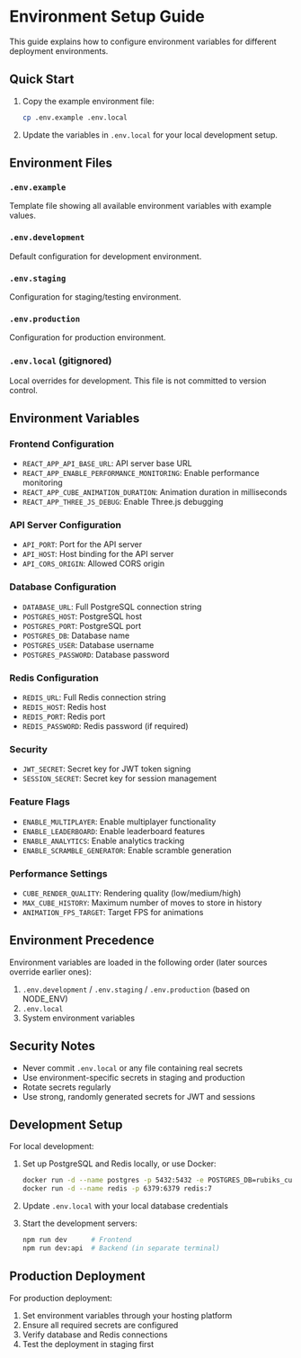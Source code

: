 # Environment Setup Guide

This guide explains how to configure environment variables for different deployment environments.

## Quick Start

1. Copy the example environment file:
   ```bash
   cp .env.example .env.local
   ```

2. Update the variables in `.env.local` for your local development setup.

## Environment Files

### `.env.example`
Template file showing all available environment variables with example values.

### `.env.development` 
Default configuration for development environment.

### `.env.staging`
Configuration for staging/testing environment.

### `.env.production`
Configuration for production environment.

### `.env.local` (gitignored)
Local overrides for development. This file is not committed to version control.

## Environment Variables

### Frontend Configuration
- `REACT_APP_API_BASE_URL`: API server base URL
- `REACT_APP_ENABLE_PERFORMANCE_MONITORING`: Enable performance monitoring
- `REACT_APP_CUBE_ANIMATION_DURATION`: Animation duration in milliseconds
- `REACT_APP_THREE_JS_DEBUG`: Enable Three.js debugging

### API Server Configuration
- `API_PORT`: Port for the API server
- `API_HOST`: Host binding for the API server
- `API_CORS_ORIGIN`: Allowed CORS origin

### Database Configuration
- `DATABASE_URL`: Full PostgreSQL connection string
- `POSTGRES_HOST`: PostgreSQL host
- `POSTGRES_PORT`: PostgreSQL port
- `POSTGRES_DB`: Database name
- `POSTGRES_USER`: Database username
- `POSTGRES_PASSWORD`: Database password

### Redis Configuration
- `REDIS_URL`: Full Redis connection string
- `REDIS_HOST`: Redis host
- `REDIS_PORT`: Redis port
- `REDIS_PASSWORD`: Redis password (if required)

### Security
- `JWT_SECRET`: Secret key for JWT token signing
- `SESSION_SECRET`: Secret key for session management

### Feature Flags
- `ENABLE_MULTIPLAYER`: Enable multiplayer functionality
- `ENABLE_LEADERBOARD`: Enable leaderboard features
- `ENABLE_ANALYTICS`: Enable analytics tracking
- `ENABLE_SCRAMBLE_GENERATOR`: Enable scramble generation

### Performance Settings
- `CUBE_RENDER_QUALITY`: Rendering quality (low/medium/high)
- `MAX_CUBE_HISTORY`: Maximum number of moves to store in history
- `ANIMATION_FPS_TARGET`: Target FPS for animations

## Environment Precedence

Environment variables are loaded in the following order (later sources override earlier ones):

1. `.env.development` / `.env.staging` / `.env.production` (based on NODE_ENV)
2. `.env.local`
3. System environment variables

## Security Notes

- Never commit `.env.local` or any file containing real secrets
- Use environment-specific secrets in staging and production
- Rotate secrets regularly
- Use strong, randomly generated secrets for JWT and sessions

## Development Setup

For local development:

1. Set up PostgreSQL and Redis locally, or use Docker:
   ```bash
   docker run -d --name postgres -p 5432:5432 -e POSTGRES_DB=rubiks_cube_dev -e POSTGRES_USER=rubiks_cube_user -e POSTGRES_PASSWORD=password postgres:15
   docker run -d --name redis -p 6379:6379 redis:7
   ```

2. Update `.env.local` with your local database credentials

3. Start the development servers:
   ```bash
   npm run dev      # Frontend
   npm run dev:api  # Backend (in separate terminal)
   ```

## Production Deployment

For production deployment:

1. Set environment variables through your hosting platform
2. Ensure all required secrets are configured
3. Verify database and Redis connections
4. Test the deployment in staging first